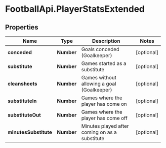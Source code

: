 # FootballApi.PlayerStatsExtended

## Properties
Name | Type | Description | Notes
------------ | ------------- | ------------- | -------------
**conceded** | **Number** | Goals conceded (Goalkeeper) | [optional] 
**substitute** | **Number** | Games started as a substitute | [optional] 
**cleansheets** | **Number** | Games without allowing a goal (Goalkeeper) | [optional] 
**substituteIn** | **Number** | Games where the player has come on | [optional] 
**substituteOut** | **Number** | Games where the player has come off | [optional] 
**minutesSubstitute** | **Number** | Minutes played after coming on as a substitute | [optional] 
